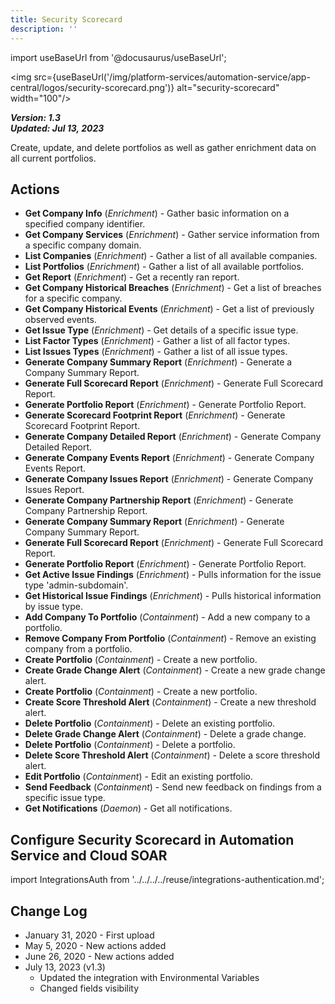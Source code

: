 ```yaml
---
title: Security Scorecard
description: ''
---
```

import useBaseUrl from '@docusaurus/useBaseUrl';

<img src={useBaseUrl('/img/platform-services/automation-service/app-central/logos/security-scorecard.png')} alt="security-scorecard" width="100"/>

***Version: 1.3  
Updated: Jul 13, 2023***

Create, update, and delete portfolios as well as gather enrichment data on all current portfolios.

## Actions

* **Get Company Info** (*Enrichment*) - Gather basic information on a specified company identifier.
* **Get Company Services** (*Enrichment*) - Gather service information from a specific company domain.
* **List Companies** (*Enrichment*) - Gather a list of all available companies.
* **List Portfolios** (*Enrichment*) - Gather a list of all available portfolios.
* **Get Report** (*Enrichment*) - Get a recently ran report.
* **Get Company Historical Breaches** (*Enrichment*) - Get a list of breaches for a specific company.
* **Get Company Historical Events** (*Enrichment*) - Get a list of previously observed events.
* **Get Issue Type** (*Enrichment*) - Get details of a specific issue type.
* **List Factor Types** (*Enrichment*) - Gather a list of all factor types.
* **List Issues Types** (*Enrichment*) - Gather a list of all issue types.
* **Generate Company Summary Report** (*Enrichment*) - Generate a Company Summary Report.
* **Generate Full Scorecard Report** (*Enrichment*) - Generate Full Scorecard Report.
* **Generate Portfolio Report** (*Enrichment*) - Generate Portfolio Report.
* **Generate Scorecard Footprint Report** (*Enrichment*) - Generate Scorecard Footprint Report.
* **Generate Company Detailed Report** (*Enrichment*) - Generate Company Detailed Report.
* **Generate Company Events Report** (*Enrichment*) - Generate Company Events Report.
* **Generate Company Issues Report** (*Enrichment*) - Generate Company Issues Report.
* **Generate Company Partnership Report** (*Enrichment*) - Generate Company Partnership Report.
* **Generate Company Summary Report** (*Enrichment*) - Generate Company Summary Report.
* **Generate Full Scorecard Report** (*Enrichment*) - Generate Full Scorecard Report.
* **Generate Portfolio Report** (*Enrichment*) - Generate Portfolio Report.
* **Get Active Issue Findings** (*Enrichment*) - Pulls information for the issue type 'admin-subdomain'.
* **Get Historical Issue Findings** (*Enrichment*) - Pulls historical information by issue type.
* **Add Company To Portfolio** (*Containment*) - Add a new company to a portfolio.
* **Remove Company From Portfolio** (*Containment*) - Remove an existing company from a portfolio.
* **Create Portfolio** (*Containment*) - Create a new portfolio.
* **Create Grade Change Alert** (*Containment*) - Create a new grade change alert.
* **Create Portfolio** (*Containment*) - Create a new portfolio.
* **Create Score Threshold Alert** (*Containment*) - Create a new threshold alert.
* **Delete Portfolio** (*Containment*) - Delete an existing portfolio.
* **Delete Grade Change Alert** (*Containment*) - Delete a grade change.
* **Delete Portfolio** (*Containment*) - Delete a portfolio.
* **Delete Score Threshold Alert** (*Containment*) - Delete a score threshold alert.
* **Edit Portfolio** (*Containment*) - Edit an existing portfolio.
* **Send Feedback** (*Containment*) - Send new feedback on findings from a specific issue type.
* **Get Notifications** (*Daemon*) - Get all notifications.

## Configure Security Scorecard in Automation Service and Cloud SOAR

import IntegrationsAuth from '../../../../reuse/integrations-authentication.md';

<IntegrationsAuth/>

## Change Log

* January 31, 2020 - First upload
* May 5, 2020 - New actions added
* June 26, 2020 - New actions added
* July 13, 2023 (v1.3)
	+ Updated the integration with Environmental Variables
	+ Changed fields visibility
